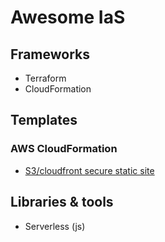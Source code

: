 # Awesome IaS

## Frameworks
* Terraform
* CloudFormation


## Templates
### AWS CloudFormation
* [S3/cloudfront secure static site](https://github.com/aws-samples/amazon-cloudfront-secure-static-site)


## Libraries & tools
* Serverless (js)
